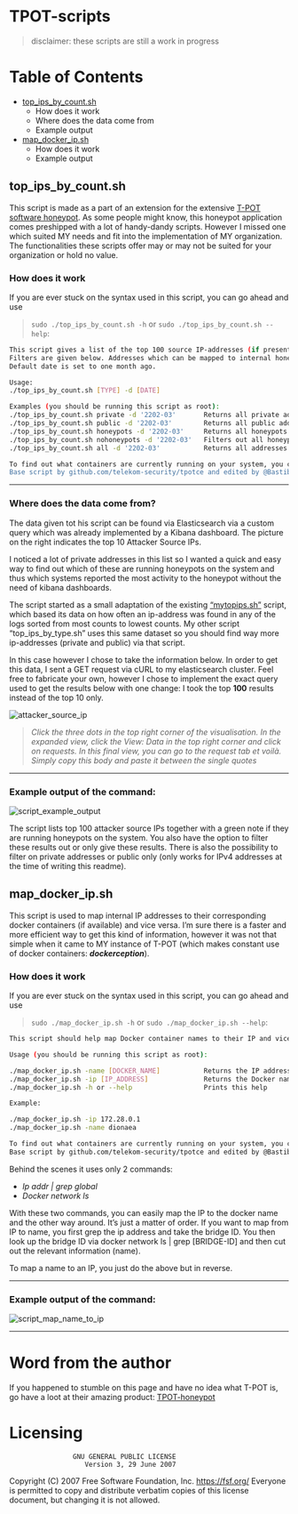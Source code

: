 # TPOT-scripts

> disclaimer: these scripts are still a work in progress

# Table of Contents
- [top_ips_by_count.sh](#top_ips_by_count.sh)
  - How does it work 
  - Where does the data come from
  - Example output
- [map_docker_ip.sh](#map_docker_ip.sh)
  - How does it work
  - Example output

## top_ips_by_count.sh

This script is made as a part of an extension for the extensive [T-POT software honeypot](https://github.com/telekom-security/tpotce). As some people might know, this honeypot application comes preshipped with a lot of handy-dandy scripts. However I missed one which suited MY needs and fit into the implementation of MY organization. The functionalities these scripts offer may or may not be suited for your organization or hold no value.

### How does it work

If you are ever stuck on the syntax used in this script, you can go ahead and use 
> `sudo ./top_ips_by_count.sh -h` or `sudo ./top_ips_by_count.sh --help`:

```bash
This script gives a list of the top 100 source IP-addresses (if present) that were captured based on their count. 
Filters are given below. Addresses which can be mapped to internal honeypots will be listed as such. 
Default date is set to one month ago.

Usage:
./top_ips_by_count.sh [TYPE] -d [DATE]

Examples (you should be running this script as root):
./top_ips_by_count.sh private -d '2202-03'       Returns all private addresses listed in the top 100 listed source IPs.
./top_ips_by_count.sh public -d '2202-03'        Returns all public addresses listed in the top 100 listed source IPs.
./top_ips_by_count.sh honeypots -d '2202-03'     Returns all honeypots listed in the top 100 listed source IPs.
./top_ips_by_count.sh nohoneypots -d '2202-03'   Filters out all honeypots from the top 100 listed source IPs.
./top_ips_by_count.sh all -d '2202-03'           Returns all addresses listed in the top 100 listed source IPs.

To find out what containers are currently running on your system, you can verify with 'sudo docker ps -a
Base script by github.com/telekom-security/tpotce and edited by @Bastibaard
```

---

### Where does the data come from?

The data given tot his script can be found via Elasticsearch via a custom query which was already implemented by a Kibana dashboard. The picture on the right indicates the top 10 Attacker Source IPs. 

I noticed a lot of private addresses in this list so I wanted a quick and easy way to find out which of these are running honeypots on the system and thus which systems reported the most activity to the honeypot without the need of kibana dashboards.

The script started as a small adaptation of the existing [“mytopips.sh”](https://github.com/telekom-security/tpotce/blob/master/bin/mytopips.sh) script, which based its data on how often an ip-address was found in any of the logs sorted from most counts to lowest counts. My other script “top_ips_by_type.sh” uses this same dataset so you should find way more ip-addresses (private and public) via that script.

In this case however I chose to take the information below. In order to get this data, I sent a GET request via cURL to my elasticsearch cluster. Feel free to fabricate your own, however I chose to implement the exact query used to get the results below with one change: I took the top **100** results instead of the top 10 only.

![attacker_source_ip](https://user-images.githubusercontent.com/92089291/165717337-ed65b2fb-62b1-4d67-8c4c-79a8c9daf94e.png)

> *Click the three dots in the top right corner of the visualisation. In the expanded view, click the View: Data in the top right corner and click on requests. In this final view, you can go to the request tab et voilà. Simply copy this body and paste it between the single quotes*
---

### Example output of the command:

![script_example_output](https://user-images.githubusercontent.com/92089291/165716782-f13d88fd-45ce-49bc-bcb0-e109eb913cb4.png)

The script lists top 100 attacker source IPs together with a green note if they are running honeypots on the system. You also have the option to filter these results out or only give these results. There is also the possibility to filter on private addresses or public only (only works for IPv4 addresses at the time of writing this readme).

## map_docker_ip.sh

This script is used to map internal IP addresses to their corresponding docker containers (if available) and vice versa.
I’m sure there is a faster and more efficient way to get this kind of information, however it was not that simple when it came to MY instance of T-POT (which makes constant use of docker containers: ***dockerception***). 

### How does it work 

If you are ever stuck on the syntax used in this script, you can go ahead and use 
> `sudo ./map_docker_ip.sh -h` or `sudo ./map_docker_ip.sh --help`:

```bash
This script should help map Docker container names to their IP and vice versa.

Usage (you should be running this script as root):

./map_docker_ip.sh -name [DOCKER_NAME]           Returns the IP address of the give Docker container
./map_docker_ip.sh -ip [IP_ADDRESS]              Returns the Docker name of the given IP
./map_docker_ip.sh -h or --help                  Prints this help

Example:

./map_docker_ip.sh -ip 172.28.0.1
./map_docker_ip.sh -name dionaea

To find out what containers are currently running on your system, you can verify with 'sudo docker ps -a'
Base script by github.com/telekom-security/tpotce and edited by @Bastibaard
```

Behind the scenes it uses only 2 commands:
- _Ip addr | grep global_
- _Docker network ls_

With these two commands, you can easily map the IP to the docker name and the other way around. It’s just a matter of order. If you want to map from IP to name, you first grep the ip address and take the bridge ID. You then look up the bridge ID via docker network ls | grep [BRIDGE-ID] and then cut out the relevant information (name). 

To map a name to an IP, you just do the above but in reverse.

---

### Example output of the command:

![script_map_name_to_ip](https://user-images.githubusercontent.com/92089291/165723960-be901922-1323-4009-95fb-1fef8ba518de.png)

---

# Word from the author

If you happened to stumble on this page and have no idea what T-POT is, go have a loot at their amazing product: [TPOT-honeypot](https://github.com/telekom-security/tpotce)

# Licensing

                    GNU GENERAL PUBLIC LICENSE
                       Version 3, 29 June 2007

 Copyright (C) 2007 Free Software Foundation, Inc. <https://fsf.org/>
 Everyone is permitted to copy and distribute verbatim copies
 of this license document, but changing it is not allowed.

